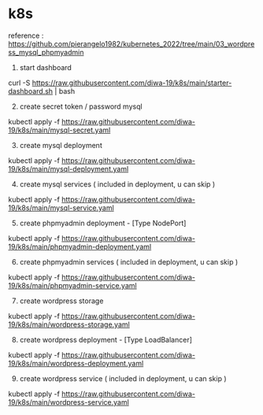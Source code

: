 # k8s

reference :
https://github.com/pierangelo1982/kubernetes_2022/tree/main/03_wordpress_mysql_phpmyadmin

1. start dashboard

curl -S https://raw.githubusercontent.com/diwa-19/k8s/main/starter-dashboard.sh | bash

2. create secret token / password mysql 

kubectl apply -f https://raw.githubusercontent.com/diwa-19/k8s/main/mysql-secret.yaml

3. create mysql deployment

kubectl apply -f https://raw.githubusercontent.com/diwa-19/k8s/main/mysql-deployment.yaml

4. create mysql services ( included in deployment, u can skip )

kubectl apply -f https://raw.githubusercontent.com/diwa-19/k8s/main/mysql-service.yaml

5. create phpmyadmin deployment - [Type NodePort]

kubectl apply -f https://raw.githubusercontent.com/diwa-19/k8s/main/phpmyadmin-deployment.yaml

6. create phpmyadmin services ( included in deployment, u can skip )

kubectl apply -f https://raw.githubusercontent.com/diwa-19/k8s/main/phpmyadmin-service.yaml

7. create wordpress storage

kubectl apply -f https://raw.githubusercontent.com/diwa-19/k8s/main/wordpress-storage.yaml

8. create wordpress deployment - [Type LoadBalancer]

kubectl apply -f https://raw.githubusercontent.com/diwa-19/k8s/main/wordpress-deployment.yaml

9. create wordpress service ( included in deployment, u can skip )

kubectl apply -f https://raw.githubusercontent.com/diwa-19/k8s/main/wordpress-service.yaml
